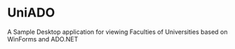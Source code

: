 # UniADO
A Sample Desktop application for viewing Faculties of Universities based on WinForms and ADO.NET

